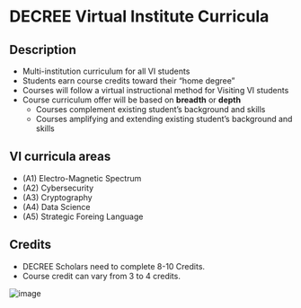# DECREE Virtual Institute Curricula

## Description
+ Multi-institution curriculum for all VI students
+ Students earn course credits toward their “home degree”
+ Courses will follow a virtual instructional method for Visiting VI students
+ Course curriculum offer will be based on **breadth** or **depth**
  - Courses complement existing student’s background and skills
  - Courses amplifying and extending existing student’s background and skills


## VI curricula areas
+ (A1) Electro-Magnetic Spectrum
+ (A2) Cybersecurity
+ (A3) Cryptography
+ (A4) Data Science
+ (A5) Strategic Foreing Language


## Credits
+ DECREE Scholars need to complete 8-10 Credits.
+ Course credit can vary from 3 to 4 credits.  


![image](https://www.plantuml.com/plantuml/png/SoWkIImgAStDuG8pk8hBCqkICnGqN3BJqbABKlDA55nIaujIKnMSyqkBYbCL0X9BCZIvaXE1J0q51IqjIoqj1Q1yIcP9iK81M4v1mSeOBfGCrcLDl23CQ93PXWReXYkGPhe9XY32uHRO76v2d2cfUIcGS086Mdu1bmEG3mn10000)

 

